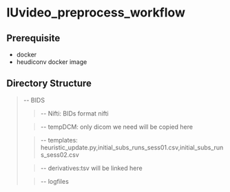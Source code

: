 # IUvideo_preprocess_workflow

## Prerequisite
- docker
- heudiconv docker image
## Directory Structure
> -- BIDS
>> -- Nifti: BIDs format nifti 
>
>> -- tempDCM: only dicom we need will be copied here
>
>> -- templates: heuristic_update.py,initial_subs_runs_sess01.csv,initial_subs_runs_sess02.csv
>
>> -- derivatives:tsv will be linked here
>
>> -- logfiles
